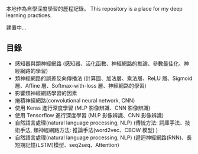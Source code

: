 本地作為自學深度學習的歷程記錄。
This repository is a place for my deep learning practices.

建置中...

## 目錄
- 感知器與類神經網路 (感知器、活化函數、神經網路的推論、參數最佳化、神經網路的學習) 
- 類神經網路的誤差反向傳播法 (計算圖、加法層、乘法層、ReLU 層、Sigmoid 層、Affine 層、Softmax-with-loss 層、神經網路的學習)
- 影響類神經網路學習的因素
- 捲積神經網路(convolutional neural network, CNN)
- 使用 Keras 進行深度學習 (MLP 影像辨識、CNN 影像辨識)
- 使用 Tensorflow 進行深度學習 (MLP 影像辨識、CNN 影像辨識)
- 自然語言處理(natural language processing, NLP) (傳統方法: 詞庫手法、技術手法, 類神經網路方法: 推論手法(word2vec、CBOW 模型) )
- 自然語言處理(natural language processing, NLP) (遞迴神經網路(RNN)、長短期記憶(LSTM)模型、seq2seq、Attention)
